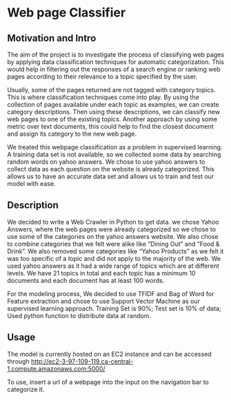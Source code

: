 # Web page Classifier 

## Motivation and Intro

The aim of the project is to investigate the process of classifying web pages by applying data classification techniques for automatic categorization. This would help in filtering out the responses of a search engine or ranking web pages according to their relevance to a topic specified by the user.

Usually, some of the pages returned are not tagged with category topics. This is where classification techniques come into play. By using the collection of pages available under each topic as examples, we can create category descriptions. Then using these descriptions, we can classify new web pages to one of the existing topics. Another approach by using some metric over text documents, this could help to find the closest document and assign its category to the new web page.

We treated this webpage classification as a problem in supervised learning. A training data set is not available, so we collected some data by searching random words on yahoo answers. We chose to use yahoo answers to collect data as each question on the website is already categorized. This allows us to have an accurate data set and allows us to train and test our model with ease.

## Description

We decided to write a Web Crawler in Python to get data. we chose Yahoo Answers, where the web pages were already categorized so we chose to use some of the categories on the yahoo answers website. We also chose to combine categories that we felt were alike like “Dining Out” and “Food & Drink”. We also removed some categories like “Yahoo Products” as we felt it was too specific of a topic and did not apply to the majority of the web. We used yahoo answers as it had a wide range of topics which are at different levels. We have 21 topics in total and each topic has a minimum 10 documents and each document has at least 100 words.

For the modeling process, We decided to use TFIDF and Bag of Word for Feature extraction and chose to use Support Vector Machine as our supervised learning approach. Training Set is 90%; Test set is 10% of data; Used python function to distribute data at random.

## Usage

The model is currently hosted on an EC2 instance and can be accessed through http://ec2-3-97-109-119.ca-central-1.compute.amazonaws.com:5000/

To use, insert a url of a webpage into the input on the navigation bar to categorize it.
